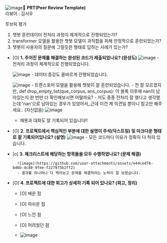 ![image](https://github.com/user-attachments/assets/6f52e961-b1f4-4fcb-8b32-05063f5b87d0)🔑 **PRT(Peer Review Template)**
<br>
리뷰어 : 김서우   

루브릭 평가

1. 챗봇 훈련데이터 전처리 과정이 체계적으로 진행되었는가?	
2. transformer 모델을 활용한 챗봇 모델이 과적합을 피해 안정적으로 훈련되었는가?	
3. 챗봇이 사용자의 질문에 그럴듯한 형태로 답하는 사례가 있는가?

   
- [O]  **1. 주어진 문제를 해결하는 완성된 코드가 제출되었나요? (완성도)**
      ![image](https://github.com/user-attachments/assets/db3f5dc2-ec87-444f-914f-c18a1112ae8d)
        -전처리 과정이 체계적으로 진행되었습니다.

    ![image](https://github.com/user-attachments/assets/a2dae1fa-3c2b-49d8-bc5f-57655be1fda4)
        - 데이터 증강도 올바르게 진행되었습니다.

   ![image](https://github.com/user-attachments/assets/20e3a05d-35fa-46fe-bfba-ca92b5dadbbb)
        - 트랜스포머 모델을 활용해 챗봇이 잘 훈련되었습니다. 
        - 전 잘 모르겠지만, def drop_empty_list(que_corpus, ans_corpus):  이 블록 이후에 nan이 남아있는지 한 번만 더 확인해보시면 어떨까요?
           - 저도 종종 전처리 잘 했다고 생각했는데 'nan'으로 남아있는 경우가 있었어서,,근데 이건 제 의견일 뿐이니 참고만 해주세요.. (자신없음)
    ![image](https://github.com/user-attachments/assets/195f90f5-50b1-4f46-8d51-1c4a27430afd)
    - 채봇과 대화도 잘 기록되어 있습니다!! 



- [O]  **2. 프로젝트에서 핵심적인 부분에 대한 설명이 주석(닥스트링) 및 마크다운 형태로 잘 기록되어있나요? (설명)**
        ![image](https://github.com/user-attachments/assets/ca1a0122-5ac9-4d0c-b999-3cf775790000)
          - 모든 코드마다 이유가 정확히 다 적혀 있습니다. 

- [o]  **3. 체크리스트에 해당하는 항목들을 모두 수행하였나요? (문제 해결)**

        ![image](https://github.com/user-attachments/assets/e44ced76-bd6b-4c80-9fee-f227975b2ff2)
        - 결과를 하나하나 다 찍어보고 문제를 해결하려는 노력이 잘 보였습니다.
       

- [O]  **4. 프로젝트에 대한 회고가 상세히 기록 되어 있나요? (회고, 정리)**
    - [O]  배운 점
    - [O]  아쉬운 점
    - [O]  느낀 점
    - [O]  어려웠던 점
 
    - ![image](https://github.com/user-attachments/assets/2e98c8af-25f5-4127-aabe-9ece36bd069e)
